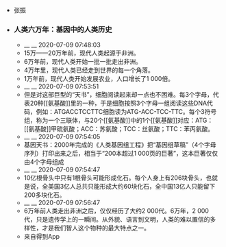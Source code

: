 - 张振
- ### 人类六万年：基因中的人类历史
    - __ __ 2020-07-09 07:48:03
    - 15万——20万年前，现代人类起源于非洲。
    - 6万年前，现代人类开始一批一批走出非洲。
    - 4万年里，现代人类已经走到世界的每一个角落。
    - 1万年前，现代人类开始发展农业，人口增长了1 000倍。
    - __ __ 2020-07-09 07:53:51
    - 但是对这部巨型的“天书”，细胞阅读起来却一点也不困难。每3个字母，代表20种[[氨基酸]]里的一种，于是细胞按照3个字母一组阅读这些DNA代码，例如：ATGACCTCCTTC细胞读为ATG-ACC-TCC-TTC。每个3符号组，称为一个三联体，与20个[[氨基酸]]中的1个[[氨基酸]]对应：ATG：[[氨基酸]]甲硫氨酸；ACC：苏氨酸；TCC：丝氨酸；TTC：苯丙氨酸。
    - __ __ 2020-07-09 07:54:05
    - 基因天书：2000年完成的《人类基因组工程》把“基因组草稿”（4个字母序列）打印出来之后，相当于“200本超过1 000页的巨著”，这本巨著仅仅由4个字母组成
    - __ __ 2020-07-09 07:54:47
    - 10亿根骨头中只有1根骨头可能形成化石。每个人身上有206块骨头，也就是说，全美国3亿人总共只能形成大约60块化石，全中国13亿人只能留下200多块化石。
    - __ __ 2020-07-09 07:56:47
    - 6万年前人类走出非洲之后，仅仅经历了大约2 000代。6万年，2 000代，只是遗传学上的一瞬间。从外貌、语言到文明，人类的难以置信的多样性，才是我们智人这个物种的最大特点之一。
    - 来自得到App
